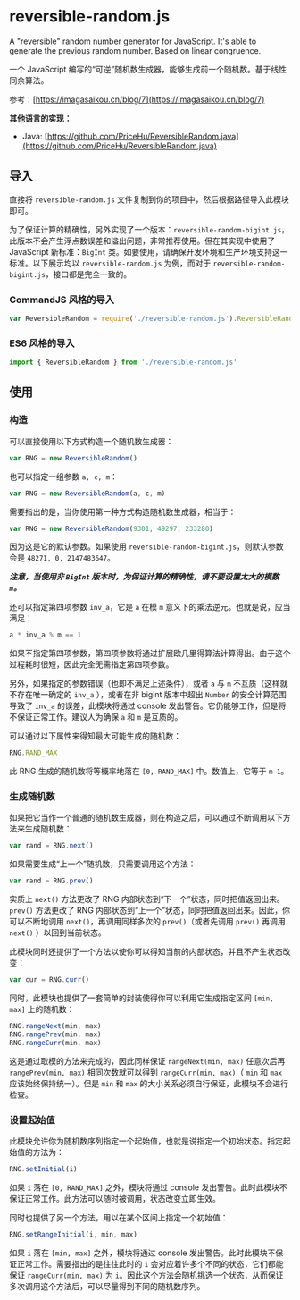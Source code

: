 # reversible-random.js
A "reversible" random number generator for JavaScript. It's able to generate the previous random number. Based on linear congruence.

一个 JavaScript 编写的“可逆”随机数生成器，能够生成前一个随机数。基于线性同余算法。

参考：[https://imagasaikou.cn/blog/7](https://imagasaikou.cn/blog/7)

**其他语言的实现：**
+ Java: [https://github.com/PriceHu/ReversibleRandom.java](https://github.com/PriceHu/ReversibleRandom.java)

## 导入
直接将 `reversible-random.js` 文件复制到你的项目中，然后根据路径导入此模块即可。

为了保证计算的精确性，另外实现了一个版本：`reversible-random-bigint.js`，此版本不会产生浮点数误差和溢出问题，非常推荐使用。但在其实现中使用了 JavaScript 新标准：`BigInt` 类。如要使用，请确保开发环境和生产环境支持这一标准。以下展示均以 `reversible-random.js` 为例，而对于 `reversible-random-bigint.js`，接口都是完全一致的。

### CommandJS 风格的导入
```js
var ReversibleRandom = require('./reversible-random.js').ReversibleRandom
```

### ES6 风格的导入
```js
import { ReversibleRandom } from './reversible-random.js'
```

## 使用

### 构造
可以直接使用以下方式构造一个随机数生成器：

```js
var RNG = new ReversibleRandom()
```

也可以指定一组参数 `a, c, m`：

```js
var RNG = new ReversibleRandom(a, c, m)
```

需要指出的是，当你使用第一种方式构造随机数生成器，相当于：

```js
var RNG = new ReversibleRandom(9301, 49297, 233280)
```

因为这是它的默认参数。如果使用 `reversible-random-bigint.js`，则默认参数会是 `48271, 0, 2147483647`。

***注意，当使用非 `BigInt` 版本时，为保证计算的精确性，请不要设置太大的模数 `m`。***

还可以指定第四项参数 `inv_a`，它是 `a` 在模 `m` 意义下的乘法逆元。也就是说，应当满足：

```js
a * inv_a % m == 1
```

如果不指定第四项参数，第四项参数将通过扩展欧几里得算法计算得出。由于这个过程耗时很短，因此完全无需指定第四项参数。

另外，如果指定的参数错误（也即不满足上述条件），或者 `a` 与 `m` 不互质（这样就不存在唯一确定的 `inv_a` ），或者在非 bigint 版本中超出 `Number` 的安全计算范围导致了 `inv_a` 的误差，此模块将通过 console 发出警告。它仍能够工作，但是将不保证正常工作。建议人为确保 `a` 和 `m` 是互质的。

可以通过以下属性来得知最大可能生成的随机数：

```js
RNG.RAND_MAX
```

此 RNG 生成的随机数将等概率地落在 `[0, RAND_MAX]` 中。数值上，它等于 `m-1`。

### 生成随机数
如果把它当作一个普通的随机数生成器，则在构造之后，可以通过不断调用以下方法来生成随机数：

```js
var rand = RNG.next()
```

如果需要生成“上一个”随机数，只需要调用这个方法：

```js
var rand = RNG.prev()
```

实质上 `next()` 方法更改了 RNG 内部状态到“下一个”状态，同时把值返回出来。`prev()` 方法更改了 RNG 内部状态到“上一个”状态，同时把值返回出来。因此，你可以不断地调用 `next()`，再调用同样多次的 `prev()`（或者先调用 `prev()` 再调用 `next()` ）以回到当前状态。

此模块同时还提供了一个方法以使你可以得知当前的内部状态，并且不产生状态改变：

```js
var cur = RNG.curr()
```

同时，此模块也提供了一套简单的封装使得你可以利用它生成指定区间 `[min, max]` 上的随机数：

```js
RNG.rangeNext(min, max)
RNG.rangePrev(min, max)
RNG.rangeCurr(min, max)
```

这是通过取模的方法来完成的，因此同样保证 `rangeNext(min, max)` 任意次后再 `rangePrev(min, max)` 相同次数就可以得到 `rangeCurr(min, max)`（ `min` 和 `max` 应该始终保持统一）。但是 `min` 和 `max` 的大小关系必须自行保证，此模块不会进行检查。

### 设置起始值
此模块允许你为随机数序列指定一个起始值，也就是说指定一个初始状态。指定起始值的方法为：

```js
RNG.setInitial(i)
```

如果 `i` 落在 `[0, RAND_MAX]` 之外，模块将通过 console 发出警告。此时此模块不保证正常工作。此方法可以随时被调用，状态改变立即生效。

同时也提供了另一个方法，用以在某个区间上指定一个初始值：

```js
RNG.setRangeInitial(i, min, max)
```

如果 `i` 落在 `[min, max]` 之外，模块将通过 console 发出警告。此时此模块不保证正常工作。需要指出的是往往此时的 `i` 会对应着许多个不同的状态，它们都能保证 `rangeCurr(min, max)` 为 `i`。因此这个方法会随机挑选一个状态，从而保证多次调用这个方法后，可以尽量得到不同的随机数序列。